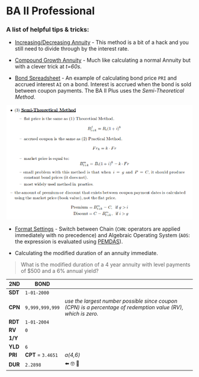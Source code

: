 # BA II Professional

### A list of helpful tips & tricks:
 
* [Increasing/Decreasing Annuity](http://www.actuarialoutpost.com/actuarial_discussion_forum/showthread.php?t=48035#3) - This method is a bit of a hack and you still need to divide through by the interest rate.

* [Compound Growth Annuity](https://www.youtube.com/watch?v=sEB-SG82lSM) - Much like calculating a normal Annuity but with a clever  trick at *t=60s*.

* [Bond Spreadsheet](https://www.youtube.com/watch?v=y9Hhad_CAHg) - An example of calculating bond price `PRI` and accrued interest `AI` on a bond. Interest is accrued when the bond is sold between coupon payments. The BA II Plus uses the *Semi-Theoretical Method*.

![semi theoretical](https://github.com/Infinite-Actuary/BA-II-Plus-Professional/blob/master/images/semi-theoretical-method.png)

* [Format Settings](https://www.youtube.com/watch?v=OWajtj8ewn0) - Switch between Chain (`CHN`: operators are applied immediately with no precedence) and Algebraic Operating System (`AOS`: the expression is evaluated using [PEMDAS](https://en.wikipedia.org/wiki/Order_of_operations)).

* Calculating the modified duration of an annuity immediate.
> What is the modified duration of a 4 year annuity with level payments of $500 and a 6% annual yield?

| **2ND** | **BOND**        |                                                                                                             |
|-----|---------------|-------------------------------------------------------------------------------------------------------------|
| **SDT** | `1-01-2000`     |                                                                                                             |
| **CPN** | `9,999,999,999` | *use the largest number possible since coupon (CPN) is a percentage of redemption value (RV), which is zero.* |
| **RDT** | `1-01-2004`     |                                                                                                             |
| **RV**  | `0`             |                                                                                                             |
| **1/Y** |               |                                                                                                             |
| **YLD** | `6`             |                                                                                                             |
| **PRI** | **CPT** = `3.4651`  | *a(4,6)*                                                                                                   |
| **DUR** | `2.2898`        |   ⬅️ 🤓 💯                                                                                                          |
